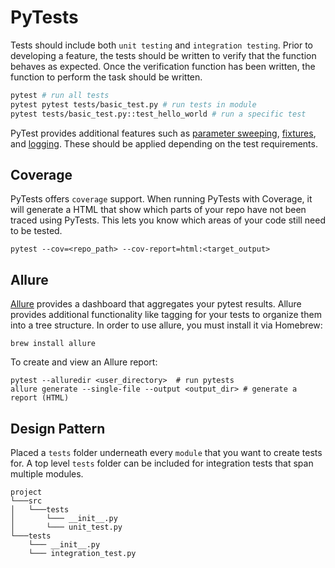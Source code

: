 # PyTests
Tests should include both `unit testing` and `integration testing`.  Prior to developing a feature, the tests should be written to verify that the function behaves as expected.  Once the verification function has been written, the function to perform the task should be written.

```bash
pytest # run all tests
pytest pytest tests/basic_test.py # run tests in module
pytest tests/basic_test.py::test_hello_world # run a specific test
```

PyTest provides additional features such as [parameter sweeping](https://docs.pytest.org/en/7.1.x/example/parametrize.html), [fixtures](https://docs.pytest.org/en/7.1.x/explanation/fixtures.html?highlight=fixtures), and [logging](https://docs.pytest.org/en/7.1.x/how-to/logging.html?highlight=fixtures).  These should be applied depending on the test requirements.

## Coverage
PyTests offers `coverage` support.  When running PyTests with Coverage, it will generate a HTML that show which parts of your repo have not been traced using PyTests.  This lets you know which areas of your code still need to be tested.

```console
pytest --cov=<repo_path> --cov-report=html:<target_output>
```

## Allure
[Allure](https://allurereport.org/) provides a dashboard that aggregates your pytest results.  Allure provides additional functionality like tagging for your tests to organize them into a tree structure.  In order to use allure, you must install it via Homebrew:

```console
brew install allure
```

To create and view an Allure report:

```console
pytest --alluredir <user_directory>  # run pytests
allure generate --single-file --output <output_dir> # generate a report (HTML)
```

## Design Pattern
Placed a `tests` folder underneath every `module` that you want to create tests for.  A top level `tests` folder can be included for integration tests that span multiple modules.

```
project
└───src
│   └───tests
│       └─── __init__.py
│       └─── unit_test.py
└───tests
    └─── __init__.py
    └─── integration_test.py
```
